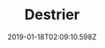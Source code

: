 ---
title: Destrier
artist: Agent Fresco
date: 2019-01-18T02:09:10.598Z
cover: /img/agent-fresco.jpg
styles:
  - Progressive Rock
  - Progressive Metal
links:
  spotify: https://play.spotify.com/album/1syoohGc0fQAoJWy57XZUF
  youtube: https://music.youtube.com/playlist?list=OLAK5uy_ly2l_0CWU_yhpibZAyBMvd-ZGKA2r4Jrc
  applemusic: https://itunes.apple.com/us/album/destrier/1349662969?uo=4
  soundcloud: ""
  bandcamp: ""
  googleplay: https://play.google.com/music/m/Bblwxe55j7zb2nhq4vuhx2mrmxu?signup_if_needed=1
  deezer: https://www.deezer.com/album/57187212
---